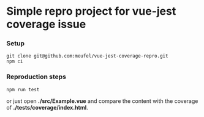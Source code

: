 # Simple repro project for vue-jest coverage issue

### Setup

```shell
git clone git@github.com:meufel/vue-jest-coverage-repro.git
npm ci
```

### Reproduction steps

```shell
npm run test
```

or just open **./src/Example.vue** and compare the content with the coverage of **./tests/coverage/index.html**.
